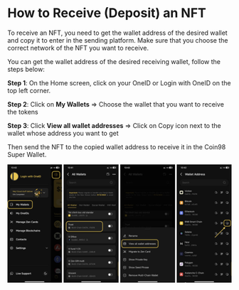 # How to Receive (Deposit) an NFT

To receive an NFT, you need to get the wallet address of the desired wallet and copy it to enter in the sending platform. Make sure that you choose the correct network of the NFT you want to receive.

You can get the wallet address of the desired receiving wallet, follow the steps below:

**Step 1**: On the Home screen, click on your OneID or Login with OneID on the top left corner.

**Step 2**: Click on **My Wallets** => Choose the wallet that you want to receive the tokens

**Step 3**: Click **View all wallet addresses** => Click on Copy icon next to the wallet whose address you want to get

Then send the NFT to the copied wallet address to receive it in the Coin98 Super Wallet.

![](<../../../../.gitbook/assets/3 (5).png>)
